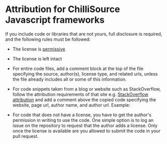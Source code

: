 # Attribution for ChilliSource Javascript frameworks #

If you include code or libraries that are not yours, full disclosure is required, and the following rules must be followed:

* The license is [permissive](https://en.wikipedia.org/wiki/Permissive_free_software_licence)
* The license is left intact

* For entire code files, add a comment block at the top of the file specifying the source, author(s), license type, and related urls, unless the file already includes all or some of this information. 

* For code snippets taken from a blog or website such as StackOverflow, follow the attribution requirements of that site e.g. [StackOverflow attribution](https://stackoverflow.blog/2009/06/attribution-required/) and add a comment above the copied code specifying the website, page url, author name, and author url. Example:

* For code that does not have a license, you have to get the author's permission in writing to use the code. One simple option is to log an issue on the repository to request that the author adds a license. Only once the license is available are you allowed to submit the code in your pull request.

